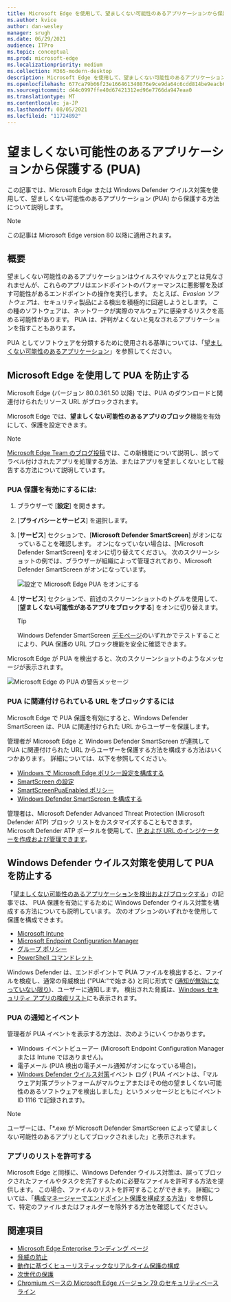 ```yaml
---
title: Microsoft Edge を使用して、望ましくない可能性のあるアプリケーションから保護する
ms.author: kvice
author: dan-wesley
manager: srugh
ms.date: 06/29/2021
audience: ITPro
ms.topic: conceptual
ms.prod: microsoft-edge
ms.localizationpriority: medium
ms.collection: M365-modern-desktop
description: Microsoft Edge を使用して、望ましくない可能性のあるアプリケーションから保護する
ms.openlocfilehash: 677ca79b66f23e166461340876e9ce9da64c6cdd814be9eacb613c053e4ec858
ms.sourcegitcommit: d44c0997ffe40d67421312ed96e7766da947eaa0
ms.translationtype: MT
ms.contentlocale: ja-JP
ms.lasthandoff: 08/05/2021
ms.locfileid: "11724892"
---
```

# <a name="protect-against-potentially-unwanted-applications-puas"></a>望ましくない可能性のあるアプリケーションから保護する (PUA)

この記事では、Microsoft Edge または Windows Defender ウイルス対策を使用して、望ましくない可能性のあるアプリケーション (PUA) から保護する方法について説明します。

> [!NOTE]
> この記事は Microsoft Edge version 80 以降に適用されます。

## <a name="overview"></a>概要

望ましくない可能性のあるアプリケーションはウイルスやマルウェアとは見なされませんが、これらのアプリはエンドポイントのパフォーマンスに悪影響を及ぼす可能性があるエンドポイントの操作を実行します。 たとえば、*Evasion ソフトウェア*は、セキュリティ製品による検出を積極的に回避しようとします。 この種のソフトウェアは、ネットワークが実際のマルウェアに感染するリスクを高める可能性があります。 PUA は、評判がよくないと見なされるアプリケーションを指すこともあります。

PUA としてソフトウェアを分類するために使用される基準については、「[望ましくない可能性のあるアプリケーション](/windows/security/threat-protection/intelligence/criteria#potentially-unwanted-application-pua)」を参照してください。

## <a name="protect-against-pua-with-microsoft-edge"></a>Microsoft Edge を使用して PUA を防止する

Microsoft Edge (バージョン 80.0.361.50 以降) では、PUA のダウンロードと関連付けられたリソース URL がブロックされます。

Microsoft Edge では、**望ましくない可能性のあるアプリのブロック**機能を有効にして、保護を設定できます。

> [!NOTE]
> [Microsoft Edge Team のブログ投稿](https://blogs.windows.com/msedgedev/2020/02/27/protecting-users-potentially-unwanted-apps/)では、この新機能について説明し、誤ってラベル付けされたアプリを処理する方法、またはアプリを望ましくないとして報告する方法について説明しています。

### <a name="to-enable-pua-protection"></a>PUA 保護を有効にするには:

1. ブラウザーで [**設定**] を開きます。
2. [**プライバシーとサービス**] を選択します。
3. [**サービス**] セクションで、[**Microsoft Defender SmartScreen**] がオンになっていることを確認します。 オンになっていない場合は、[Microsoft Defender SmartScreen] をオンに切り替えてください。 次のスクリーンショットの例では、ブラウザーが組織によって管理されており、Microsoft Defender SmartScreen がオンになっています。

   ![設定で Microsoft Edge PUA をオンにする](./media/microsoft-edge-potentially-unwanted-apps/security-pua-setup.png)

4. [**サービス**] セクションで、前述のスクリーンショットのトグルを使用して、[**望ましくない可能性があるアプリをブロックする**] をオンに切り替えます。

   > [!TIP]
   > Windows Defender SmartScreen [デモページ](https://demo.smartscreen.msft.net/)のいずれかでテストすることにより、PUA 保護の URL ブロック機能を安全に確認できます。

Microsoft Edge が PUA を検出すると、次のスクリーンショットのようなメッセージが表示されます。

   ![Microsoft Edge の PUA の警告メッセージ](./media/microsoft-edge-potentially-unwanted-apps/security-pua-msg.png)

### <a name="to-block-against-pua-associated-urls"></a>PUA に関連付けられている URL をブロックするには

Microsoft Edge で PUA 保護を有効にすると、Windows Defender SmartScreen は、PUA に関連付けられた URL からユーザーを保護します。

管理者が Microsoft Edge と Windows Defender SmartScreen が連携して PUA に関連付けられた URL からユーザーを保護する方法を構成する方法はいくつかあります。 詳細については、以下を参照してください。

- [Windows で Microsoft Edge ポリシー設定を構成する](./configure-microsoft-edge.md)
- [SmartScreen の設定](./microsoft-edge-policies.md#smartscreen-settings)
- [SmartScreenPuaEnabled ポリシー](./microsoft-edge-policies.md#smartscreenpuaenabled)
- [Windows Defender SmartScreen を構成する](/microsoft-edge/deploy/available-policies?source=docs#configure-windows-defender-smartscreen)

管理者は、Microsoft Defender Advanced Threat Protection (Microsoft Defender ATP) ブロック リストをカスタマイズすることもできます。 Microsoft Defender ATP ポータルを使用して、[IP および URL のインジケーターを作成および管理できます](/windows/security/threat-protection/microsoft-defender-atp/manage-indicators#create-indicators-for-ips-and-urlsdomains-preview)。

## <a name="protect-against-pua-with-windows-defender-antivirus"></a>Windows Defender ウイルス対策を使用して PUA を防止する

「[望ましくない可能性のあるアプリケーションを検出およびブロックする](/windows/security/threat-protection/windows-defender-antivirus/detect-block-potentially-unwanted-apps-windows-defender-antivirus#windows-defender-antivirus)」の記事では、 PUA 保護を有効にするために Windows Defender ウイルス対策を構成する方法についても説明しています。 次のオプションのいずれかを使用して保護を構成できます。

- [Microsoft Intune](/windows/security/threat-protection/windows-defender-antivirus/detect-block-potentially-unwanted-apps-windows-defender-antivirus#use-intune-to-configure-pua-protection)
- [Microsoft Endpoint Configuration Manager](/windows/security/threat-protection/windows-defender-antivirus/detect-block-potentially-unwanted-apps-windows-defender-antivirus#use-configuration-manager-to-configure-pua-protection)
- [グループ ポリシー](/windows/security/threat-protection/windows-defender-antivirus/detect-block-potentially-unwanted-apps-windows-defender-antivirus#use-group-policy-to-configure-pua-protection)
- [PowerShell コマンドレット](/windows/security/threat-protection/windows-defender-antivirus/detect-block-potentially-unwanted-apps-windows-defender-antivirus#use-powershell-cmdlets-to-configure-pua-protection)

Windows Defender は、エンドポイントで PUA ファイルを検出すると、ファイルを検疫し、通常の脅威検出 ("PUA:"で始まる) と同じ形式で ([通知が無効になっていない限り](/windows/security/threat-protection/windows-defender-antivirus/configure-notifications-windows-defender-antivirus))、ユーザーに通知します。 検出された脅威は、[Windows セキュリティ アプリの検疫リスト](/windows/security/threat-protection/windows-defender-antivirus/windows-defender-security-center-antivirus#detection-history)にも表示されます。

### <a name="pua-notifications-and-events"></a>PUA の通知とイベント

管理者が PUA イベントを表示する方法は、次のようにいくつかあります。

- Windows イベントビューアー (Microsoft Endpoint Configuration Manager または Intune ではありません)。
- 電子メール (PUA 検出の電子メール通知がオンになっている場合)。
- [Windows Defender ウイルス対策](/windows/security/threat-protection/windows-defender-antivirus/troubleshoot-windows-defender-antivirus)イベント ログ ( PUA イベントは、「マルウェア対策プラットフォームがマルウェアまたはその他の望ましくない可能性のあるソフトウェアを検出しました」というメッセージとともにイベント ID 1116 で記録されます)。

> [!NOTE]
> ユーザーには、「*.exe が Microsoft Defender SmartScreen によって望ましくない可能性のあるアプリとしてブロックされました」と表示されます。

### <a name="allow-list-an-app"></a>アプリのリストを許可する

Microsoft Edge と同様に、Windows Defender ウイルス対策は、誤ってブロックされたファイルやタスクを完了するために必要なファイルを許可する方法を提供します。 この場合、ファイルのリストを許可することができます。 詳細については、「[構成マネージャーでエンドポイント保護を構成する方法](/previous-versions/system-center/system-center-2012-R2/hh508770(v=technet.10)#to-exclude-specific-files-or-folders)」を参照して、特定のファイルまたはフォルダーを除外する方法を確認してください。

## <a name="see-also"></a>関連項目

- [Microsoft Edge Enterprise ランディング ページ](https://aka.ms/EdgeEnterprise)
- [脅威の防止](/windows/security/threat-protection/index)
- [動作に基づくヒューリスティックなリアルタイム保護の構成](/windows/security/threat-protection/windows-defender-antivirus/configure-protection-features-windows-defender-antivirus)
- [次世代の保護](/windows/security/threat-protection/windows-defender-antivirus/windows-defender-antivirus-in-windows-10)
- [Chromium ベースの Microsoft Edge バージョン 79 のセキュリティベースライン](https://techcommunity.microsoft.com/t5/microsoft-security-baselines/security-baseline-final-for-chromium-based-microsoft-edge/ba-p/1111863)